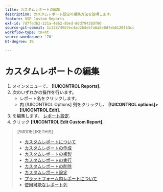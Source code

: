 ```yaml
---
title: カスタムレポートの編集
description: カスタムレポート設定の編集方法を説明します。
feature: DSP Custom Reports
exl-id: 7d7fedb2-221a-4862-8bed-86d79428df00
source-git-commit: 1c13874967ec4ad264e5fa6a5e0dfeb6120f53cc
workflow-type: tm+mt
source-wordcount: '70'
ht-degree: 1%

---
```


# カスタムレポートの編集

1. メインメニューで、 **[!UICONTROL Reports]**.
1. 次のいずれかの操作を行います。
   * レポート名をクリックします。
   * 内 [!UICONTROL Options] 列をクリックし、 **[!UICONTROL options]>[!UICONTROL Edit]**.
1. を編集します。 [レポート設定](/help/dsp/reports/report-settings.md).
1. クリック **[!UICONTROL Edit Custom Report]**.

>[!MORELIKETHIS]
>
>* [カスタムレポートについて](/help/dsp/reports/report-about.md)
>* [カスタムレポートの作成](/help/dsp/reports/report-create.md)
>* [カスタムレポートの複製](/help/dsp/reports/report-copy.md)
>* [カスタムレポートの実行](/help/dsp/reports/report-run-now.md)
>* [カスタムレポートの削除](/help/dsp/reports/report-delete.md)
>* [カスタムレポート設定](/help/dsp/reports/report-settings.md)
>* [プラットフォーム内レポートについて](/help/dsp/campaign-management/reports/campaign-reports-about.md)
>* [使用可能なレポート列](/help/dsp/reports/report-columns.md)

